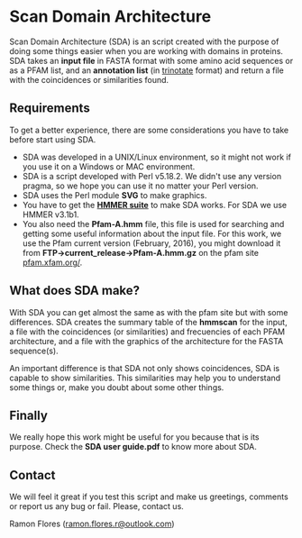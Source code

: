 # Scan Domain Architecture

Scan Domain Architecture (SDA) is an script created with the purpose of doing some things easier when you are working with domains in proteins. SDA takes an **input file** in FASTA format with some amino acid sequences or as a PFAM list, and an **annotation list** (in [trinotate][1] format) and return a file with the coincidences or similarities found.


## Requirements
To get a better experience, there are some considerations you have to take before start using SDA.

* SDA was developed in a UNIX/Linux environment, so it might not work if you use it on a Windows or MAC environment.
* SDA is a script developed with Perl v5.18.2. We didn't use any version pragma, so we hope you can use it no matter your Perl  version.
* SDA uses the Perl module **SVG** to make graphics.
* You have to get the [**HMMER suite**][2] to make SDA works. For SDA we use HMMER v3.1b1.
* You also need the **Pfam-A.hmm** file, this file is used for searching and getting some useful information about the input file. For this work, we use the Pfam current version (February, 2016), you might download it from **FTP->current_release->Pfam-A.hmm.gz** on the pfam site [pfam.xfam.org/][3].


## What does SDA make?
With SDA you can get almost the same as with the pfam site but with some differences. SDA creates the summary table of the **hmmscan** for the input, a file with the coincidences (or similarities) and frecuencies of each PFAM architecture, and a file with the graphics of the architecture for the FASTA sequence(s).

An important difference is that SDA not only shows coincidences, SDA is capable to show similarities. This similarities may help you to understand some things or, make you doubt about some other things.


## Finally
We really hope this work might be useful for you because that is its purpose. Check the **SDA user guide.pdf** to know more about SDA.


## Contact
We will feel it great if you test this script and make us greetings, comments or report us any bug or fail. Please, contact us.

Ramon Flores (ramon.flores.r@outlook.com)

[1]: http://trinotate.github.io/
[2]: http://hmmer.org/
[3]: http://pfam.xfam.org/
